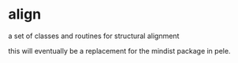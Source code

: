 align
=====

a set of classes and routines for structural alignment

this will eventually be a replacement for the mindist package in pele.
